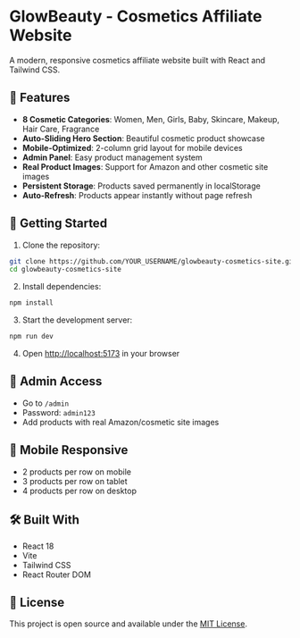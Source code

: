 # GlowBeauty - Cosmetics Affiliate Website

A modern, responsive cosmetics affiliate website built with React and Tailwind CSS.

## 🌟 Features

- **8 Cosmetic Categories**: Women, Men, Girls, Baby, Skincare, Makeup, Hair Care, Fragrance
- **Auto-Sliding Hero Section**: Beautiful cosmetic product showcase
- **Mobile-Optimized**: 2-column grid layout for mobile devices
- **Admin Panel**: Easy product management system
- **Real Product Images**: Support for Amazon and other cosmetic site images
- **Persistent Storage**: Products saved permanently in localStorage
- **Auto-Refresh**: Products appear instantly without page refresh

## 🚀 Getting Started

1. Clone the repository:
```bash
git clone https://github.com/YOUR_USERNAME/glowbeauty-cosmetics-site.git
cd glowbeauty-cosmetics-site
```

2. Install dependencies:
```bash
npm install
```

3. Start the development server:
```bash
npm run dev
```

4. Open [http://localhost:5173](http://localhost:5173) in your browser

## 🔐 Admin Access

- Go to `/admin`
- Password: `admin123`
- Add products with real Amazon/cosmetic site images

## 📱 Mobile Responsive

- 2 products per row on mobile
- 3 products per row on tablet
- 4 products per row on desktop

## 🛠️ Built With

- React 18
- Vite
- Tailwind CSS
- React Router DOM

## 📄 License

This project is open source and available under the [MIT License](LICENSE).